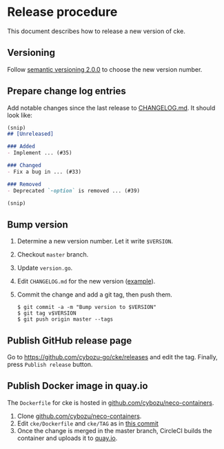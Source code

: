 Release procedure
=================

This document describes how to release a new version of cke.

Versioning
----------

Follow [semantic versioning 2.0.0][semver] to choose the new version number.

Prepare change log entries
--------------------------

Add notable changes since the last release to [CHANGELOG.md](CHANGELOG.md).
It should look like:

```markdown
(snip)
## [Unreleased]

### Added
- Implement ... (#35)

### Changed
- Fix a bug in ... (#33)

### Removed
- Deprecated `-option` is removed ... (#39)

(snip)
```

Bump version
------------

1. Determine a new version number.  Let it write `$VERSION`.
2. Checkout `master` branch.
3. Update `version.go`.
4. Edit `CHANGELOG.md` for the new version ([example][]).
5. Commit the change and add a git tag, then push them.

    ```console
    $ git commit -a -m "Bump version to $VERSION"
    $ git tag v$VERSION
    $ git push origin master --tags
    ```

Publish GitHub release page
---------------------------

Go to https://github.com/cybozu-go/cke/releases and edit the tag.
Finally, press `Publish release` button.

Publish Docker image in quay.io
-------------------------------

The `Dockerfile` for cke is hosted in [github.com/cybozu/neco-containers][].

1. Clone [github.com/cybozu/neco-containers][].
2. Edit `cke/Dockerfile` and `cke/TAG` as in [this commit](https://github.com/cybozu/neco-containers/commit/463415b0430d03e822a3405662ccef3d18bfd213)
3. Once the change is merged in the master branch, CircleCI builds the container and uploads it to [quay.io](https://quay.io/cybozu/cke).

[semver]: https://semver.org/spec/v2.0.0.html
[example]: https://github.com/cybozu-go/etcdpasswd/commit/77d95384ac6c97e7f48281eaf23cb94f68867f79
[CircleCI]: https://circleci.com/gh/cybozu-go/etcdpasswd
[github.com/cybozu/neco-containers]: https://github.com/cybozu/neco-containers
